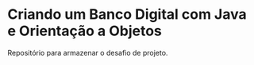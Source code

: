 # Criando um Banco Digital com Java e Orientação a Objetos

Repositório para armazenar o desafio de projeto.